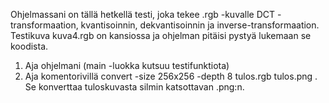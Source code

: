 Ohjelmassani on tällä hetkellä testi, joka tekee .rgb -kuvalle DCT -transformaation, kvantisoinnin, dekvantisoinnin 
ja inverse-transformaation. Testikuva kuva4.rgb on kansiossa ja ohjelman pitäisi pystyä lukemaan se koodista.

1. Aja ohjelmani (main -luokka kutsuu testifunktiota)
2. Aja komentorivillä convert -size 256x256 -depth 8 tulos.rgb tulos.png . Se konverttaa tuloskuvasta silmin katsottavan .png:n.
